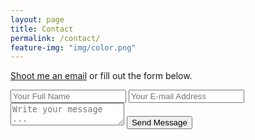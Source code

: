 ```yaml
---
layout: page
title: Contact
permalink: /contact/
feature-img: "img/color.png"
---
```


<a href="mailto:laura.sling@gmail.com">Shoot me an email</a> or fill out the form below.

<form action="https://getsimpleform.com/messages?form_api_token=ff3bfe0f3746eb83bf3c1fcfad41f696" method="post">
  <!-- the redirect_to is optional, the form will redirect to the referrer on submission -->
  <input type='hidden' name='redirect_to' value='https://lsling.github.io/thank-you/' />
  <input type='text' name='name' placeholder='Your Full Name' />
  <input type='email' name='email' placeholder='Your E-mail Address' />
  <textarea name='message' placeholder='Write your message ...'></textarea>
  <input type='submit' value='Send Message' />
</form>
